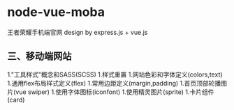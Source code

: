 # node-vue-moba
王者荣耀手机端官网  design by express.js + vue.js


## 三、移动端网站

1."工具样式"概念和SASS(SCSS)
1.样式重置
1.网站色彩和字体定义(colors,text)
1.通用flex布局样式定义(flex)
1.常用边距定义(margin,padding)
1.首页顶部轮播图片(vue swiper)
1.使用字体图标(iconfont)
1.使用精灵图片(sprite)
1.卡片组件(card)